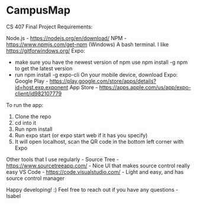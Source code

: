 # CampusMap
CS 407 Final Project
Requirements:

Node.js - https://nodejs.org/en/download/
NPM - https://www.npmjs.com/get-npm
(Windows) A bash terminal. I like https://gitforwindows.org/
Expo:
- make sure you have the newest version of npm
  use npm install -g npm to get the latest version
- run npm install -g expo-cli
On  your mobile device, download Expo:
Google Play - https://play.google.com/store/apps/details?id=host.exp.exponent
App Store - https://apps.apple.com/us/app/expo-client/id982107779


To run the app:
1. Clone the repo
2. cd into it
3. Run npm install
4. Run expo start (or expo start web if it has you specify)
5. It will open localhost, scan the QR code in the bottom left corner with Expo

Other tools that I use regularly - 
Source Tree - https://www.sourcetreeapp.com/ - Nice UI that makes source control really easy
VS Code - https://code.visualstudio.com/ - Light and easy, and has source control manager


Happy developing! :) Feel free to reach out if you have any questions -Isabel
